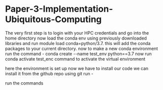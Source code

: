 # Paper-3-Implementation-Ubiquitous-Computing

The very first step is to login with your HPC credentials and go into the home directory now load the conda env using previously downloaded libraries and run module load conda=python/3.7. this will add the conda packages to your current directory.
now to make a new conda environment run the command - conda create --name test_env python==3.7
now run conda activate test_enc command to activate the virtual environment

here the environment is set up now we have to install our code we can install it from the github repo using git 
run - 

run the commands 

